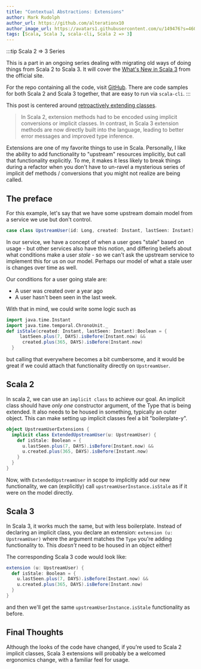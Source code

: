 ```yaml
---
title: "Contextual Abstractions: Extensions"
author: Mark Rudolph
author_url: https://github.com/alterationx10
author_image_url: https://avatars1.githubusercontent.com/u/149476?s=460&v=4
tags: [Scala, Scala 3, scala-cli, Scala 2 => 3]
---
```


:::tip Scala 2 => 3 Series

This is a part in an ongoing series dealing with migrating old ways of doing
things from Scala 2 to Scala 3. It will cover the
[What's New in Scala 3](https://docs.scala-lang.org/scala3/new-in-scala3.html)
from the official site.

For the repo containing all the code, visit
[GitHub](https://github.com/alterationx10/three4s). There are code samples for
both Scala 2 and Scala 3 together, that are easy to run via `scala-cli`. :::

This post is centered around
[retroactively extending classes](https://docs.scala-lang.org/scala3/reference/contextual/extension-methods.html).

> In Scala 2, extension methods had to be encoded using implicit conversions or
> implicit classes. In contrast, in Scala 3 extension methods are now directly
> built into the language, leading to better error messages and improved type
> inference.

Extensions are one of my favorite things to use in Scala. Personally, I like the
ability to add functionality to "upstream" resources implicitly, but call that
functionality explicitly. To me, it makes it less likely to break things during
a refactor when you don't have to un-ravel a mysterious series of implicit def
methods / conversions that you might not realize are being called.

## The preface

For this example, let's say that we have some upstream domain model from a
service we use but don't control.

```scala
case class UpstreamUser(id: Long, created: Instant, lastSeen: Instant)
```

In our service, we have a concept of when a user goes "stale" based on usage -
but other services also have this notion, and differing beliefs about what
conditions make a user _stale_ - so we can't ask the upstream service to
implement this for us on our model. Perhaps our model of what a stale user is
changes over time as well.

Our conditions for a user going stale are:

- A user was created over a year ago
- A user hasn't been seen in the last week.

With that in mind, we could write some logic such as

```scala
import java.time.Instant
import java.time.temporal.ChronoUnit._
def isStale(created: Instant, lastSeen: Instant):Boolean = {
     lastSeen.plus(7, DAYS).isBefore(Instant.now) &&
      created.plus(365, DAYS).isBefore(Instant.now)
  }
```

but calling that everywhere becomes a bit cumbersome, and it would be great if
we could attach that functionality directly on `UpstreamUser`.

## Scala 2

In scala 2, we can use an `implicit class` to achieve our goal. An implicit
class should have _only one_ constructor argument, of the Type that is being
extended. It also needs to be housed in something, typically an outer object.
This can make setting up implicit classes feel a bit "boilerplate-y".

```scala
object UpstreamUserExtensions {
  implicit class ExtendedUpstreamUser(u: UpstreamUser) {
    def isStale: Boolean = {
      u.lastSeen.plus(7, DAYS).isBefore(Instant.now) &&
      u.created.plus(365, DAYS).isBefore(Instant.now)
    }
  }
}
```

Now, with `ExtendedUpstreamUser` in scope to implicitly add our new
functionality, we can (explicitly) call `upstreamUserInstance.isStale` as if it
were on the model directly.

## Scala 3

In Scala 3, it works much the same, but with less boilerplate. Instead of
declaring an implicit class, you declare an extension:
`extension (u: UpstreamUser)` where the argument matches the `Type` you're
adding functionality to. This _doesn't_ need to be housed in an object either!

The corresponding Scala 3 code would look like:

```scala
extension (u: UpstreamUser) {
  def isStale: Boolean = {
    u.lastSeen.plus(7, DAYS).isBefore(Instant.now) &&
    u.created.plus(365, DAYS).isBefore(Instant.now)
  }
}
```

and then we'll get the same `upstreamUserInstance.isStale` functionality as
before.

## Final Thoughts

Although the looks of the code have changed, if you're used to Scala 2 implicit
classes, Scala 3 extensions will probably be a welcomed ergonomics change, with
a familiar feel for usage.
